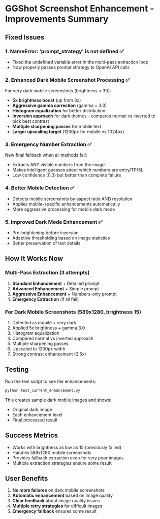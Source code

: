 # GGShot Screenshot Enhancement - Improvements Summary

## Fixed Issues

### 1. **NameError: 'prompt_strategy' is not defined** ✅
- Fixed the undefined variable error in the multi-pass extraction loop
- Now properly passes prompt strategy to OpenAI API calls

### 2. **Enhanced Dark Mobile Screenshot Processing** ✅
For very dark mobile screenshots (brightness < 30):
- **5x brightness boost** (up from 3x)
- **Aggressive gamma correction** (gamma = 3.0)
- **Histogram equalization** for better distribution
- **Inversion approach** for dark themes - compares normal vs inverted to pick best contrast
- **Multiple sharpening passes** for mobile text
- **Larger upscaling target** (1200px for mobile vs 1024px)

### 3. **Emergency Number Extraction** ✅
New final fallback when all methods fail:
- Extracts ANY visible numbers from the image
- Makes intelligent guesses about which numbers are entry/TP/SL
- Low confidence (0.3) but better than complete failure

### 4. **Better Mobile Detection** ✅
- Detects mobile screenshots by aspect ratio AND resolution
- Applies mobile-specific enhancements automatically
- More aggressive processing for mobile dark mode

### 5. **Improved Dark Mode Enhancement** ✅
- Pre-brightening before inversion
- Adaptive thresholding based on image statistics
- Better preservation of text details

## How It Works Now

### Multi-Pass Extraction (3 attempts)
1. **Standard Enhancement** + Detailed prompt
2. **Advanced Enhancement** + Simple prompt
3. **Aggressive Enhancement** + Numbers-only prompt
4. **Emergency Extraction** (if all fail)

### For Dark Mobile Screenshots (589x1280, brightness 15)
1. Detected as mobile + very dark
2. Applied 5x brightness + gamma 3.0
3. Histogram equalization
4. Compared normal vs inverted approach
5. Multiple sharpening passes
6. Upscaled to 1200px width
7. Strong contrast enhancement (2.5x)

## Testing

Run the test script to see the enhancements:
```bash
python test_current_enhancement.py
```

This creates sample dark mobile images and shows:
- Original dark image
- Each enhancement level
- Final processed result

## Success Metrics
- Works with brightness as low as 15 (previously failed)
- Handles 589x1280 mobile screenshots
- Provides fallback extraction even for very poor images
- Multiple extraction strategies ensure some result

## User Benefits
1. **No more failures** on dark mobile screenshots
2. **Automatic enhancement** based on image quality
3. **Clear feedback** about image quality issues
4. **Multiple retry strategies** for difficult images
5. **Emergency fallback** ensures some result